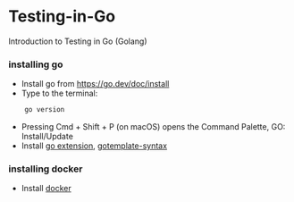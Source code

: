 # Testing-in-Go
Introduction to Testing in Go (Golang)

### installing go

- Install go from https://go.dev/doc/install
- Type to the terminal:
```bash
    go version
```
- Pressing Cmd + Shift + P (on macOS) opens the Command Palette, GO: Install/Update
- Install [go extension](https://code.visualstudio.com/docs/languages/go),
[gotemplate-syntax](https://marketplace.visualstudio.com/items/?itemName=casualjim.gotemplate)

### installing docker

- Install [docker](https://www.docker.com/)
